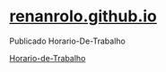 # [renanrolo.github.io](renanrolo.github.io)


Publicado Horario-De-Trabalho

[Horario-de-Trabalho](https://github.com/renanrolo/Horario-de-Trabalho)

